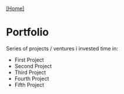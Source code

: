 [\[Home\]](../index.md) 

# Portfolio

Series of projects / ventures i invested time in:

- First Project
- Second Project
- Third Project
- Fourth Project
- Fifth Project